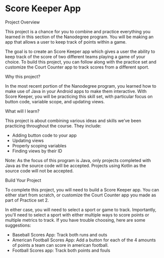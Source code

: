 # Score Keeper App 

Project Overview 

This project is a chance for you to combine and practice everything you learned in this section of the Nanodegree program. You will be making an app that allows a user to keep track of points within a game. 

The goal is to create an Score Keeper app which gives a user the ability to keep track of the score of two different teams playing a game of your choice. To build this project, you can follow along with the practice set and customize the Court Counter app to track scores from a different sport. 

Why this project? 

In the most recent portion of the Nanodegree program, you learned how to make use of Java in your Android apps to make them interactive. With Score Keeper, you will be practicing this skill set, with particular focus on button code, variable scope, and updating views. 

What will I learn? 

This project is about combining various ideas and skills we’ve been practicing throughout the course. They include: 

* Adding button code to your app 
* Updating views 
* Properly scoping variables 
* Finding views by their ID 

Note: As the focus of this program is Java, only projects completed with Java as the source code will be accepted. Projects using Kotlin as the source code will not be accepted. 

Build Your Project 

To complete this project, you will need to build a Score Keeper app. You can either start from scratch, or customize the Court Counter app you made as part of Practice set 2. 

In either case, you will need to select a sport or game to track. Importantly, you'll need to select a sport with either multiple ways to score points or multiple metrics to track. If you have trouble choosing, here are some suggestions: 

* Baseball Scores App: Track both runs and outs 
* American Football Scores App: Add a button for each of the 4 amounts of points a team can score in american football. 
* Football Scores app: Track both points and fouls 
